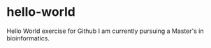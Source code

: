 # hello-world
Hello World exercise for Github
I am currently pursuing a Master's in bioinformatics.
